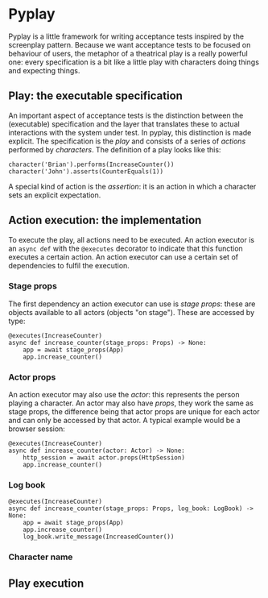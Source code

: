 # Pyplay

Pyplay is a little framework for writing acceptance tests inspired by the screenplay pattern.
Because we want acceptance tests to be focused on behaviour of users, the metaphor of a theatrical play is a really powerful one: every specification is a bit like a little play with characters doing things and expecting things.

## Play: the executable specification

An important aspect of acceptance tests is the distinction between the (executable) specification and the layer that translates these to actual interactions with the system under test.
In pyplay, this distinction is made explicit.
The specification is the _play_ and consists of a series of _actions_ performed by _characters_.
The definition of a play looks like this:
```
character('Brian').performs(IncreaseCounter())
character('John').asserts(CounterEquals(1))
```
A special kind of action is the _assertion_: it is an action in which a character sets an explicit expectation.

## Action execution: the implementation

To execute the play, all actions need to be executed.
An action executor is an `async def` with the `@executes` decorator to indicate that this function executes a certain action.
An action executor can use a certain set of dependencies to fulfil the execution.

### Stage props

The first dependency an action executor can use is _stage props_: these are objects available to all actors (objects "on stage"). These are accessed by type: 
```
@executes(IncreaseCounter)
async def increase_counter(stage_props: Props) -> None:
    app = await stage_props(App)
    app.increase_counter()
```

### Actor props

An action executor may also use the _actor_: this represents the person playing a character. An actor may also have _props_, they work the same as stage props, the difference being that actor props are unique for each actor and can only be accessed by that actor. A typical example would be a browser session:
```
@executes(IncreaseCounter)
async def increase_counter(actor: Actor) -> None:
    http_session = await actor.props(HttpSession)
    app.increase_counter()
```

### Log book

```
@executes(IncreaseCounter)
async def increase_counter(stage_props: Props, log_book: LogBook) -> None:
    app = await stage_props(App)
    app.increase_counter()
    log_book.write_message(IncreasedCounter())
```

### Character name

## Play execution
